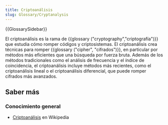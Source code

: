 ```yaml
---
title: Criptoanálisis
slug: Glossary/Cryptanalysis
---
```


{{GlossarySidebar}}

El criptoanálisis es la rama de {{glossary ("cryptography","criptografía")}} que estudia cómo romper códigos y criptosistemas. El criptoanálisis crea técnicas para romper {{glossary ("cipher", "cifrados")}}, en particular por métodos más eficientes que una búsqueda por fuerza bruta. Además de los métodos tradicionales como el análisis de frecuencia y el índice de coincidencia, el criptoanálisis incluye métodos más recientes, como el criptoanálisis lineal o el criptoanálisis diferencial, que puede romper cifrados más avanzados.

## Saber más

### Conocimiento general

- [Criptoanálisis](https://es.wikipedia.org/wiki/Criptoanálisis) en Wikipedia
